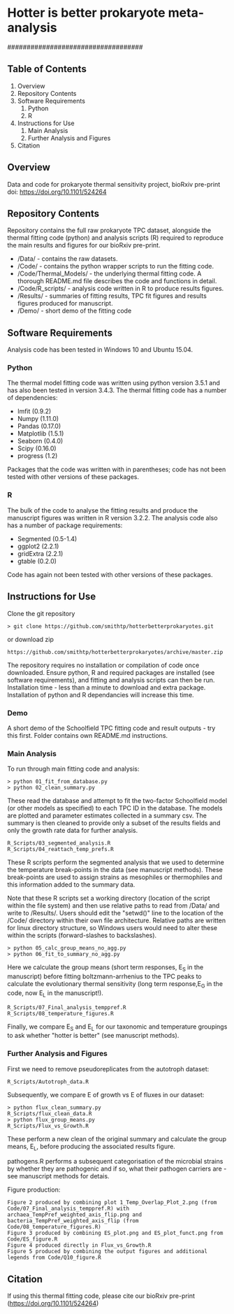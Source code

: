 # Hotter is better prokaryote meta-analysis

###################################

## Table of Contents
1. Overview
2. Repository Contents
3. Software Requirements
    1. Python
    2. R
4. Instructions for Use
    1. Main Analysis
    2. Further Analysis and Figures
6. Citation

## Overview

Data and code for prokaryote thermal sensitivity project, bioRxiv pre-print doi: https://doi.org/10.1101/524264 

## Repository Contents

Repository contains the full raw prokaryote TPC dataset, alongside the thermal fitting code (python) and analysis scripts (R) required to reproduce the main results and figures for our bioRxiv pre-print.

  * /Data/ - contains the raw datasets.
  * /Code/ - contains the python wrapper scripts to run the fitting code.
  * /Code/Thermal_Models/ - the underlying thermal fitting code. A thorough README.md file describes the code and functions in detail.
  * /Code/R_scripts/ - analysis code written in R to produce results figures.
  * /Results/ - summaries of fitting results, TPC fit figures and results figures produced for manuscript.
  * /Demo/ - short demo of the fitting code


## Software Requirements

Analysis code has been tested in Windows 10 and Ubuntu 15.04.  

### Python

The thermal model fitting code was written using python version 3.5.1 and has also been tested in version 3.4.3. The thermal fitting code has a number of dependencies:

  * lmfit (0.9.2)
  * Numpy (1.11.0)
  * Pandas (0.17.0)
  * Matplotlib (1.5.1)
  * Seaborn (0.4.0) 
  * Scipy (0.16.0)    
  * progress (1.2)

Packages that the code was written with in parentheses; code has not been tested with other versions of these packages.

### R

The bulk of the code to analyse the fitting results and produce the manuscript figures was written in R version 3.2.2. The analysis code also has a number of package requirements:

  * Segmented (0.5-1.4)
  * ggplot2 (2.2.1)
  * gridExtra (2.2.1)
  * gtable (0.2.0)

Code has again not been tested with other versions of these packages.

## Instructions for Use

Clone the git repository

    > git clone https://github.com/smithtp/hotterbetterprokaryotes.git

or download zip

    https://github.com/smithtp/hotterbetterprokaryotes/archive/master.zip

The repository requires no installation or compilation of code once downloaded. Ensure python, R and required packages are installed (see software requirements), and fitting and analysis scripts can then be run. Installation time - less than a minute to download and extra package. Installation of python and R dependancies will increase this time.

### Demo

A short demo of the Schoolfield TPC fitting code and result outputs - try this first. Folder contains own README.md instructions.

### Main Analysis

To run through main fitting code and analysis:

    > python 01_fit_from_database.py
    > python 02_clean_summary.py

These read the database and attempt to fit the two-factor Schoolfield model (or other models as specified) to each TPC ID in the database. The models are plotted and parameter estimates collected in a summary csv. The summary is then cleaned to provide only a subset of the results fields and only the growth rate data for further analysis.

    R_Scripts/03_segmented_analysis.R
    R_Scripts/04_reattach_temp_prefs.R

These R scripts perform the segmented analysis that we used to determine the temperature break-points in the data (see manuscript methods). These break-points are used to assign strains as mesophiles or thermophiles and this information added to the summary data.

Note that these R scripts set a working directory (location of the script within the file system) and then use relative paths to read from /Data/ and write to /Results/. Users should edit the "setwd()" line to the location of the /Code/ directory within their own file architecture. Relative paths are written for linux directory structure, so Windows users would need to alter these within the scripts (forward-slashes to backslashes).

    > python 05_calc_group_means_no_agg.py
    > python 06_fit_to_summary_no_agg.py

Here we calculate the group means (short term responses, E<sub>S</sub> in the manuscript) before fitting boltzmann-arrhenius to the TPC peaks to calculate the evolutionary thermal sensitivity (long term response,E<sub>G</sub> in the code, now E<sub>L</sub> in the manuscript!).

    R_Scripts/07_Final_analysis_temppref.R
    R_Scripts/08_temperature_figures.R

Finally, we compare E<sub>S</sub> and E<sub>L</sub> for our taxonomic and temperature groupings to ask whether "hotter is better" (see manuscript methods).

### Further Analysis and Figures

First we need to remove pseudoreplicates from the autotroph dataset:

    R_Scripts/Autotroph_data.R

Subsequently, we compare E of growth vs E of fluxes in our dataset:

    > python flux_clean_summary.py
    R_Scripts/flux_clean_data.R
    > python flux_group_means.py
    R_Scripts/Flux_vs_Growth.R

These perform a new clean of the original summary and calculate the group means, E<sub>L</sub>, before producing the associated results figure.

pathogens.R performs a subsequent categorisation of the microbial strains by whether they are pathogenic and if so, what their pathogen carriers are - see manuscript methods for detais.

Figure production:

    Figure 2 produced by combining plot 1_Temp_Overlap_Plot_2.png (from Code/07_Final_analysis_temppref.R) with archaea_TempPref_weighted_axis_flip.png and bacteria_TempPref_weighted_axis_flip (from Code/08_temperature_figures.R)
    Figure 3 produced by combining ES_plot.png and ES_plot_funct.png from Code/ES_figure.R
    Figure 4 produced directly in Flux_vs_Growth.R
    Figure 5 produced by combining the output figures and additional legends from Code/Q10_figure.R


## Citation

If using this thermal fitting code, please cite our bioRxiv pre-print (https://doi.org/10.1101/524264)


